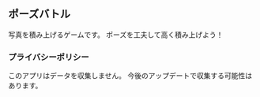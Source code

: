 ## ポーズバトル

写真を積み上げるゲームです。
ポーズを工夫して高く積み上げよう！

### プライバシーポリシー
このアプリはデータを収集しません。
今後のアップデートで収集する可能性はあります。
